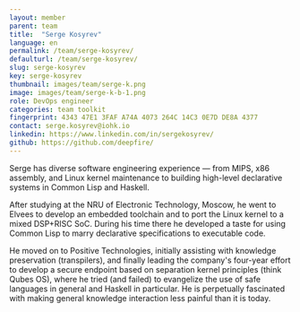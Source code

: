 ```yaml
---
layout: member
parent: team
title:  "Serge Kosyrev"
language: en
permalink: /team/serge-kosyrev/
defaulturl: /team/serge-kosyrev/
slug: serge-kosyrev
key: serge-kosyrev
thumbnail: images/team/serge-k.png
image: images/team/serge-k-b-1.png
role: DevOps engineer
categories: team toolkit
fingerprint: 4343 47E1 3FAF A74A 4073 264C 14C3 0E7D DE8A 4377
contact: serge.kosyrev@iohk.io
linkedin: https://www.linkedin.com/in/sergekosyrev/
github: https://github.com/deepfire/
---
```

Serge has diverse software engineering experience — from MIPS, x86 assembly, and Linux kernel maintenance to building high-level declarative systems in Common Lisp and Haskell.

After studying at the NRU of Electronic Technology, Moscow, he went to Elvees to develop an embedded toolchain and to port the Linux kernel to a mixed DSP+RISC SoC. During his time there he developed a taste for using Common Lisp to marry declarative specifications to executable code.

He moved on to Positive Technologies, initially assisting with knowledge preservation (transpilers), and finally leading the company's four-year effort to develop a secure endpoint based on separation kernel principles (think Qubes OS), where he tried (and failed) to evangelize the use of safe languages in general and Haskell in particular.
He is perpetually fascinated with making general knowledge interaction
less painful than it is today.
